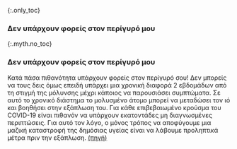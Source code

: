 {:.only_toc}
### Δεν υπάρχουν φορείς στον περίγυρό μου

{:.myth.no_toc}
### Δεν υπάρχουν φορείς στον περίγυρό μου

Κατά πάσα πιθανότητα υπάρχουν φορείς στον περίγυρό σου! Δεν μπορείς να τους δεις όμως επειδή υπάρχει μια χρονική διαφορά 2 εβδομάδων από τη στιγμή της μόλυνσης μέχρι κάποιος να παρουσιάσει συμπτώματα. Σε αυτό το χρονικό διάστημα το μολυσμένο άτομο μπορεί να μεταδώσει τον ιό και βοηθήσει στην εξάπλωση του. Για κάθε επιβεβαιωμένο κρούσμα του COVID-19 είναι πιθανόν να υπάρχουν εκατοντάδες μη διαγνωσμένες περιπτώσεις. Για αυτό τον λόγο, ο μόνος τρόπος να αποφύγουμε μια μαζική καταστροφή της δημόσιας υγείας είναι να λάβουμε προληπτικά μέτρα πριν την εξάπλωση. [(πηγή)](https://www.cnn.com/2020/03/14/health/coronavirus-asymptomatic-spread/index.html)
